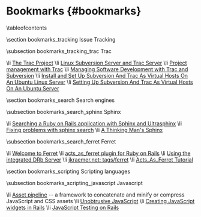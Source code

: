 
Bookmarks    {#bookmarks}
=========

\tableofcontents

\section bookmarks_tracking Issue Tracking

\subsection bookmarks_tracking_trac Trac

\li [The Trac Project](http://trac.edgewall.org)
\li [Linux Subversion Server and Trac Server](http://www.yolinux.com/TUTORIALS/LinuxSubversionAndTracServer.html)
\li [Project management with Trac](http://www.linux.com/feature/48889)
\li [Managing Software Development with Trac and Subversion](http://www.packtpub.com/managing-software-development-with-trac-and-subversion/book)
\li [Install and Set Up Subversion And Trac As Virtual Hosts On An Ubuntu Linux Server](http://www.linewbie.com/2008/01/install-and-set-up-subversion-and-trac-as-virtual-hosts-on-an-ubuntu-linux-server.html)
\li [Setting Up Subversion And Trac As Virtual Hosts On An Ubuntu Server](http://www.howtoforge.com/subversion-trac-virtual-hosts-on-ubuntu-server)

\section bookmarks_search Search engines

\subsection bookmarks_search_sphinx Sphinx

\li [Searching a Ruby on Rails application with Sphinx and Ultrasphinx](http://blog.insoshi.com/2008/07/17/searching-a-ruby-on-rails-application-with-sphinx-and-ultrasphinx)
\li [Fixing problems with sphinx search](http://blog.lrdesign.com/2008/07/fixing-problems-with-sphinx-search)
\li [A Thinking Man's Sphinx](http://reinh.com/blog/2008/07/14/a-thinking-mans-sphinx.html)

\subsection bookmarks_search_ferret Ferret

\li [Welcome to Ferret](http://ferret.davebalmain.com/trac)
\li [acts_as_ferret plugin for Ruby on Rails](http://projects.jkraemer.net/acts_as_ferret)
\li [Using the integrated DRb Server](http://projects.jkraemer.net/acts_as_ferret/wiki/DrbServer)
\li [jkraemer.net: tags/ferret](http://www.jkraemer.net/tags/ferret)
\li [Acts_As_Ferret Tutorial](http://www.railsenvy.com/2007/2/19/acts-as-ferret-tutorial)

\section bookmarks_scripting Scripting languages

\subsection bookmarks_scripting_javascript Javascript

\li [Asset pipeline](http://guides.rubyonrails.org/asset_pipeline.html) -- a framework to concatenate and minify or compress JavaScript and CSS assets
\li [Unobtrusive JavaScript](http://en.wikipedia.org/wiki/Unobtrusive_JavaScript)
\li [Creating JavaScript widgets in Rails](http://www.igvita.com/2007/06/05/creating-javascript-widgets-in-rails/)
\li [JavaScript Testing on Rails](http://www.solitr.com/blog/2012/04/konacha-tutorial-javascript-testing-with-rails)


